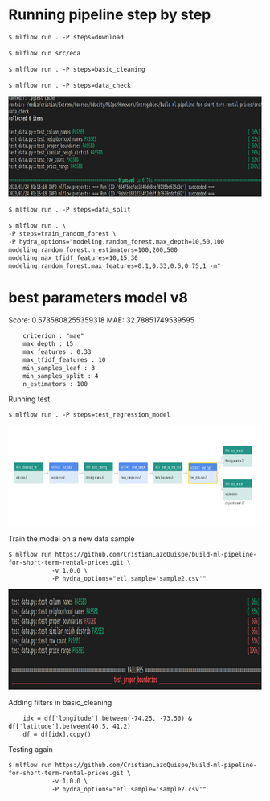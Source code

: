 
# Running pipeline step by step


    $ mlflow run . -P steps=download 

    $ mlflow run src/eda

    $ mlflow run . -P steps=basic_cleaning

    $ mlflow run . -P steps=data_check


<img src="images/data_test_results.png?raw=true" width="800" height = "200"/>

    $ mlflow run . -P steps=data_split

    $ mlflow run . \
    -P steps=train_random_forest \
    -P hydra_options="modeling.random_forest.max_depth=10,50,100 modeling.random_forest.n_estimators=100,200,500 modeling.max_tfidf_features=10,15,30 modeling.random_forest.max_features=0.1,0.33,0.5,0.75,1 -m"


# best parameters model v8

Score: 0.5735808255359318
MAE: 32.78851749539595

        criterion : "mae"
        max_depth : 15
        max_features : 0.33
        max_tfidf_features : 10
        min_samples_leaf : 3
        min_samples_split : 4
        n_estimators : 100

Running test

    $ mlflow run . -P steps=test_regression_model

<img src="images/test_model.png?raw=true" width="1000" height = "200"/>


Train the model on a new data sample

    $ mlflow run https://github.com/CristianLazoQuispe/build-ml-pipeline-for-short-term-rental-prices.git \
                -v 1.0.0 \
                -P hydra_options="etl.sample='sample2.csv'"

<img src="images/sample_error_detected_in_test.png?raw=true" width="1000" height = "200"/>

Adding filters in basic_cleaning


        idx = df['longitude'].between(-74.25, -73.50) & df['latitude'].between(40.5, 41.2)
        df = df[idx].copy()

Testing again

    $ mlflow run https://github.com/CristianLazoQuispe/build-ml-pipeline-for-short-term-rental-prices.git \
                -v 1.0.0 \
                -P hydra_options="etl.sample='sample2.csv'"

